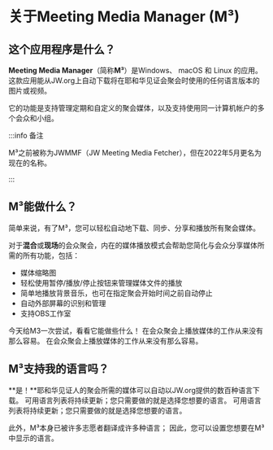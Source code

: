 # 关于Meeting Media Manager (M³)

## 这个应用程序是什么？

**Meeting Media Manager**（简称**M³**）是Windows、 macOS 和 Linux 的应用。这款应用能从JW.org上自动下载将在耶和华见证会聚会时使用的任何语言版本的图片或视频。

它的功能是支持管理定期和自定义的聚会媒体，以及支持使用同一计算机帐户的多个会众和小组。

:::info 备注

M³之前被称为JWMMF（JW Meeting Media Fetcher），但在2022年5月更名为现在的名称。

:::

## M³能做什么？

简单来说，有了M³，您可以轻松自动地下载、同步、分享和播放所有聚会媒体。

对于**混合**或**现场**的会众聚会，内在的媒体播放模式会帮助您简化与会众分享媒体所需的所有功能，包括：

- 媒体缩略图
- 轻松使用暂停/播放/停止按钮来管理媒体文件的播放
- 简单地播放背景音乐，也可在指定聚会开始时间之前自动停止
- 自动外部屏幕的识别和管理
- 支持OBS工作室

<!-- As for fully **remote** congregation Zoom meetings, the inbuilt MP4 conversion feature in M³ enables you to share media files of all types easily, using Zoom's native MP4 sharing feature. -->

今天给M3一次尝试，看看它能做些什么！ 在会众聚会上播放媒体的工作从来没有那么容易。 在会众聚会上播放媒体的工作从来没有那么容易。

## M³支持我的语言吗？

\*\*是！\*\*耶和华见证人的聚会所需的媒体可以自动以JW.org提供的数百种语言下载。 可用语言列表将持续更新；您只需要做的就是选择您想要的语言。 可用语言列表将持续更新；您只需要做的就是选择您想要的语言。

此外，M³本身已被许多志愿者翻译成许多种语言； 因此，您可以设置您想要在M³中显示的语言。
